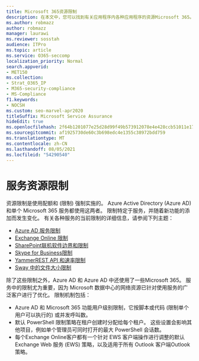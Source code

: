 ```yaml
---
title: Microsoft 365资源限制
description: 在本文中，您可以找到有关应用程序内各种应用程序的资源Microsoft 365。
ms.author: robmazz
author: robmazz
manager: laurawi
ms.reviewer: sosstah
audience: ITPro
ms.topic: article
ms.service: O365-seccomp
localization_priority: Normal
search.appverid:
- MET150
ms.collection:
- Strat_O365_IP
- M365-security-compliance
- MS-Compliance
f1.keywords:
- NOCSH
ms.custom: seo-marvel-apr2020
titleSuffix: Microsoft Service Assurance
hideEdit: true
ms.openlocfilehash: 2f64b1201077e25d28d99f49b573912078e4e428ccb51011e17934b1440f75ac
ms.sourcegitcommit: af1925730de60c3b698edc4e1355c38972bdd759
ms.translationtype: MT
ms.contentlocale: zh-CN
ms.lasthandoff: 08/05/2021
ms.locfileid: "54290540"
---
```

# <a name="service-resource-limits"></a>服务资源限制

资源限制是使用配额和 (限制) 强制实施的。 Azure Active Directory (Azure AD) 和单个 Microsoft 365 服务都使用这两者。 限制特定于服务，并随着新功能的添加而发生变化。 有关各种服务的当前限制的详细信息，请参阅下列主题：

- [Azure AD 服务限制](/azure/azure-resource-manager/management/azure-subscription-service-limits)
- [Exchange Online 限制](/office365/servicedescriptions/exchange-online-service-description/exchange-online-limits)
- [SharePoint联机软件边界和限制](https://support.office.com/article/SharePoint-Online-software-boundaries-and-limits-8F34FF47-B749-408B-ABC0-B605E1F6D498)
- [Skype for Business限制](https://technet.microsoft.com/library/skype-for-business-online-limits.aspx)
- [YammerREST API 和速率限制](https://developer.yammer.com/docs/rest-api-rate-limits)
- [Sway 中的文件大小限制](https://support.office.com/article/File-size-limits-in-Sway-4db21bc6-b42b-499f-9272-66e089db109f)

除了这些限制之外，Azure AD 和 Azure AD 中还使用了一些Microsoft 365。 服务中的限制尤为重要，因为 Microsoft 数据中心的网络资源已针对使用服务的广泛客户进行了优化。 限制机制包括：

- Azure AD 和 Microsoft 365 功能用户级别限制，它按脚本或代码 (限制单个用户可以执行的) 或并发呼叫数。
- 默认 PowerShell 限制策略在租户创建时分配给每个租户。 这些设置会影响其他项目，例如单个管理员可同时打开的最大 PowerShell 会话数。
- 每个Exchange Online客户都有一个针对 EWS 客户端操作进行调整的默认 Exchange Web 服务 (EWS) 策略，以及适用于所有 Outlook 客户端Outlook策略。
